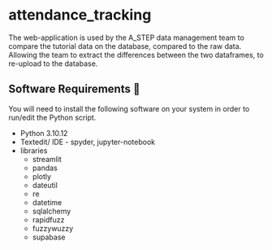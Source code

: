 # attendance_tracking

The web-application is used by the A_STEP data management team to compare the tutorial data on the database, compared to the raw data. Allowing the team to extract the differences between the two dataframes, to re-upload to the database.

## Software Requirements 🔌
You will need to install the following software on your system in order to run/edit the Python script.
* Python 3.10.12
* Textedit/ IDE - spyder, jupyter-notebook
* libraries
  * streamlit
  * pandas
  * plotly
  * dateutil
  * re
  * datetime
  * sqlalchemy
  * rapidfuzz
  * fuzzywuzzy
  * supabase
